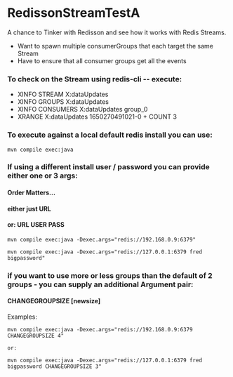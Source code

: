 # RedissonStreamTestA
A chance to Tinker with Redisson and see how it works with Redis Streams.

* Want to spawn multiple consumerGroups that each target the same Stream
* Have to ensure that all consumer groups get all the events

### To check on the Stream using redis-cli -- execute:
* XINFO STREAM X:dataUpdates
* XINFO GROUPS X:dataUpdates
* XINFO CONSUMERS X:dataUpdates group_0
* XRANGE X:dataUpdates 1650270491021-0 + COUNT 3

### To execute against a local default redis install you can use: 
``` 
mvn compile exec:java
```

### If using a different install user / password you can provide either one or 3 args:
#### Order Matters...  
#### either just URL
#### or: URL USER PASS
```
mvn compile exec:java -Dexec.args="redis://192.168.0.9:6379"

mvn compile exec:java -Dexec.args="redis://127.0.0.1:6379 fred bigpassword"
```

### if you want to use more or less groups than the default of 2 groups - you can supply an additional Argument pair:
#### CHANGEGROUPSIZE [newsize]
Examples:
```
mvn compile exec:java -Dexec.args="redis://192.168.0.9:6379 CHANGEGROUPSIZE 4"

or:

mvn compile exec:java -Dexec.args="redis://127.0.0.1:6379 fred bigpassword CHANGEGROUPSIZE 3"
```
